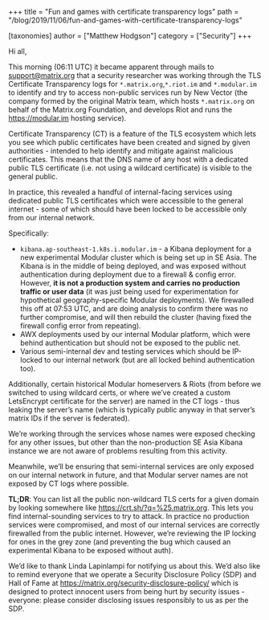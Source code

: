 +++
title = "Fun and games with certificate transparency logs"
path = "/blog/2019/11/06/fun-and-games-with-certificate-transparency-logs"

[taxonomies]
author = ["Matthew Hodgson"]
category = ["Security"]
+++

Hi all,

This morning (06:11 UTC) it became apparent through mails to <support@matrix.org> that a security researcher was working through the TLS Certificate Transparency logs for `*.matrix.org`,`*.riot.im` and `*.modular.im` to identify and try to access non-public services run by New Vector (the company formed by the original Matrix team, which hosts `*.matrix.org` on behalf of the Matrix.org Foundation, and develops Riot and runs the <https://modular.im> hosting service).

Certificate Transparency (CT) is a feature of the TLS ecosystem which lets you see which public certificates have been created and signed by given authorities - intended to help identify and mitigate against malicious certificates.  This means that the DNS name of any host with a dedicated public TLS certificate (i.e. not using a wildcard certificate) is visible to the general public.

In practice, this revealed a handful of internal-facing services using dedicated public TLS certificates which were accessible to the general internet - some of which should have been locked to be accessible only from our internal network.  

Specifically:
 * `kibana.ap-southeast-1.k8s.i.modular.im` - a Kibana deployment for a new experimental Modular cluster which is being set up in SE Asia. The Kibana is in the middle of being deployed, and was exposed without authentication during deployment due to a firewall & config error.  However, **it is not a production system and carries no production traffic or user data** (it was just being used for experimentation for hypothetical geography-specific Modular deployments).  We firewalled this off at 07:53 UTC, and are doing analysis to confirm there was no further compromise, and will then rebuild the cluster (having fixed the firewall config error from repeating).
 * AWX deployments used by our internal Modular platform, which were behind authentication but should not be exposed to the public net.
 * Various semi-internal dev and testing services which should be IP-locked to our internal network (but are all locked behind authentication too).

Additionally, certain historical Modular homeservers & Riots (from before we switched to using wildcard certs, or where we’ve created a custom LetsEncrypt certificate for the server) are named in the CT logs - thus leaking the server’s name (which is typically public anyway in that server’s matrix IDs if the server is federated).

We’re working through the services whose names were exposed checking for any other issues, but other than the non-production SE Asia Kibana instance we are not aware of problems resulting from this activity.

Meanwhile, we’ll be ensuring that semi-internal services are only exposed on our internal network in future, and that Modular server names are not exposed by CT logs where possible.

**TL;DR**: You can list all the public non-wildcard TLS certs for a given domain by looking somewhere like <https://crt.sh/?q=%25.matrix.org>.  This lets you find internal-sounding services to try to attack.  In practice no production services were compromised, and most of our internal services are correctly firewalled from the public internet.  However, we’re reviewing the IP locking for ones in the grey zone (and preventing the bug which caused an experimental Kibana to be exposed without auth).

We’d like to thank Linda Lapinlampi for notifying us about this.  We’d also like to remind everyone that we operate a Security Disclosure Policy (SDP) and Hall of Fame at <https://matrix.org/security-disclosure-policy/> which is designed to protect innocent users from being hurt by security issues - everyone: please consider disclosing issues responsibly to us as per the SDP.
